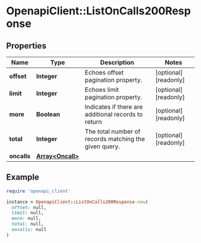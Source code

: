 # OpenapiClient::ListOnCalls200Response

## Properties

| Name | Type | Description | Notes |
| ---- | ---- | ----------- | ----- |
| **offset** | **Integer** | Echoes offset pagination property. | [optional][readonly] |
| **limit** | **Integer** | Echoes limit pagination property. | [optional][readonly] |
| **more** | **Boolean** | Indicates if there are additional records to return | [optional][readonly] |
| **total** | **Integer** | The total number of records matching the given query. | [optional][readonly] |
| **oncalls** | [**Array&lt;Oncall&gt;**](Oncall.md) |  |  |

## Example

```ruby
require 'openapi_client'

instance = OpenapiClient::ListOnCalls200Response.new(
  offset: null,
  limit: null,
  more: null,
  total: null,
  oncalls: null
)
```


